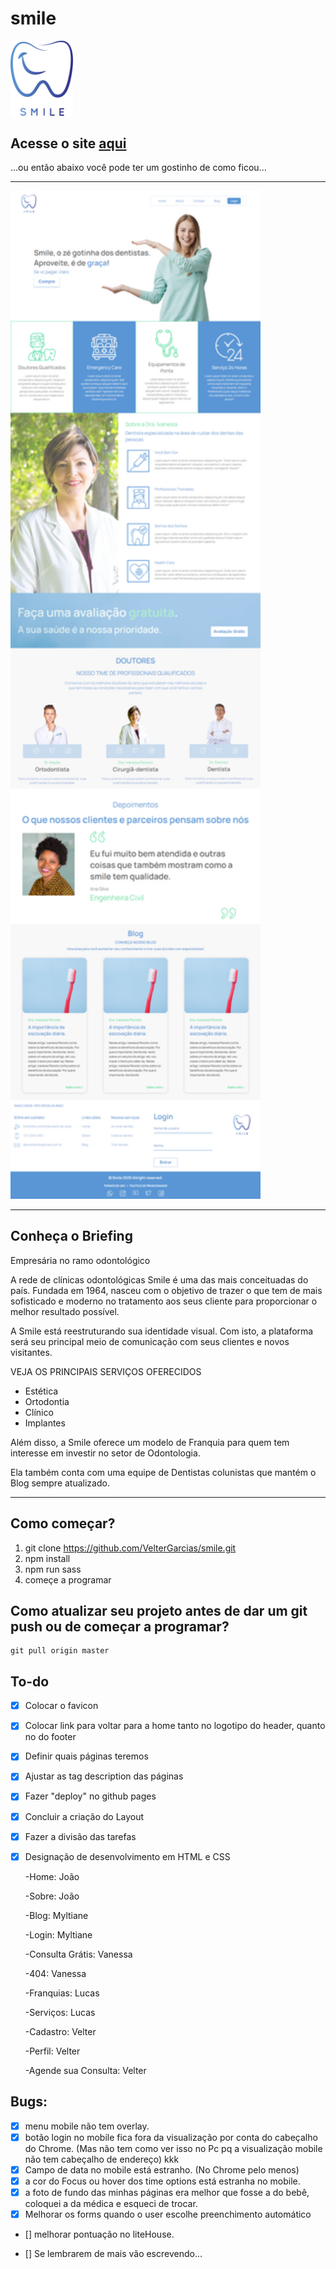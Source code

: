 # smile
<img src="assets/images/logo.svg" width="100px">

## Acesse o site [aqui](https://smile-clinica-odontologica.github.io/)

...ou então abaixo você pode ter um gostinho de como ficou...
<hr />
<img src="assets/images/photos/site-example.png" width="400px">
<hr />

## Conheça o Briefing

Empresária no ramo odontológico

A rede de clínicas odontológicas Smile é uma das mais conceituadas do país. Fundada em 1964, nasceu com o objetivo de trazer o que tem de mais sofisticado e moderno no tratamento aos seus cliente para proporcionar o melhor resultado possível. 

A Smile está reestruturando sua identidade visual. Com isto, a plataforma será seu principal meio de comunicação com seus clientes e novos visitantes.
 
VEJA OS PRINCIPAIS SERVIÇOS OFERECIDOS

- Estética
- Ortodontia
- Clínico
- Implantes

Além disso, a Smile oferece um modelo de Franquia para quem tem interesse em investir no setor de Odontologia.

Ela também conta com uma equipe de Dentistas colunistas que mantém o Blog sempre atualizado.

<hr />

## Como começar?
1. git clone https://github.com/VelterGarcias/smile.git
2. npm install
3. npm run sass
4. começe a programar

## Como atualizar seu projeto antes de dar um git push ou de começar a programar?
```
git pull origin master
```

## To-do

- [x] Colocar o favicon
- [x] Colocar link para voltar para a home tanto no logotipo do header, quanto no do footer
- [x] Definir quais páginas teremos
- [x] Ajustar as tag description das páginas
- [x] Fazer "deploy" no github pages


- [x] Concluir a criação do Layout
- [x] Fazer a divisão das tarefas

    
- [x] Designação de desenvolvimento em HTML e CSS
    
    -Home: João

    -Sobre: João

    -Blog: Myltiane

    -Login: Myltiane

    -Consulta Grátis: Vanessa
    
    -404: Vanessa

    -Franquias: Lucas

    -Serviços: Lucas

    -Cadastro: Velter

    -Perfil: Velter

    -Agende sua Consulta: Velter




## Bugs: 
- [x] menu mobile não tem overlay. 
- [x] botão login no mobile fica fora da visualização por conta do cabeçalho do Chrome. (Mas não tem como ver isso no Pc pq a visualização mobile não tem cabeçalho de endereço) kkk
- [x] Campo de data no mobile está estranho. (No Chrome pelo menos)
- [x] a cor do Focus ou hover dos time options está estranha no mobile.
- [x] a foto de fundo das minhas páginas era melhor que fosse a do bebê, coloquei a da médica e esqueci de trocar.
- [x] Melhorar os forms quando o user escolhe preenchimento automático
- [] melhorar pontuação no liteHouse.

- [] Se lembrarem de mais vão escrevendo...
